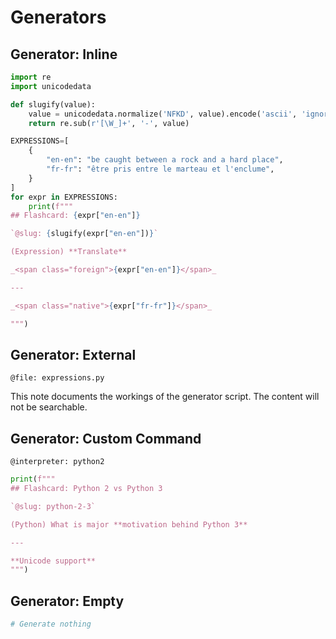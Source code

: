 # Generators

## Generator: Inline

```python
import re
import unicodedata

def slugify(value):
    value = unicodedata.normalize('NFKD', value).encode('ascii', 'ignore').decode('ascii').lower()
    return re.sub(r'[\W_]+', '-', value)

EXPRESSIONS=[
    {
        "en-en": "be caught between a rock and a hard place",
        "fr-fr": "être pris entre le marteau et l'enclume",
    }
]
for expr in EXPRESSIONS:
    print(f"""
## Flashcard: {expr["en-en"]}

`@slug: {slugify(expr["en-en"])}`

(Expression) **Translate**

_<span class="foreign">{expr["en-en"]}</span>_

---

_<span class="native">{expr["fr-fr"]}</span>_

""")
```

## Generator: External

`@file: expressions.py`

This note documents the workings of the generator script. The content will not be searchable.


## Generator: Custom Command

`@interpreter: python2`

```python
print(f"""
## Flashcard: Python 2 vs Python 3

`@slug: python-2-3`

(Python) What is major **motivation behind Python 3**

---

**Unicode support**
""")
```


## Generator: Empty

```python
# Generate nothing
```
